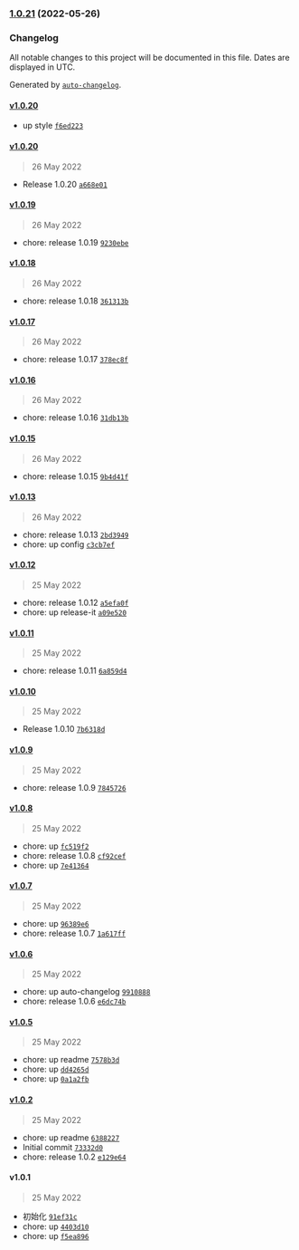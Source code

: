 ### [1.0.21](https://github.com/kafudev/ui-kit/compare/v1.0.20...v1.0.21) (2022-05-26)

### Changelog

All notable changes to this project will be documented in this file. Dates are displayed in UTC.

Generated by [`auto-changelog`](https://github.com/CookPete/auto-changelog).

#### [v1.0.20](https://github.com/kafudev/ui-kit/compare/v1.0.20...v1.0.20)

- up style [`f6ed223`](https://github.com/kafudev/ui-kit/commit/f6ed223d3aa73c58394f85e7b019a2e8a7fb7a5c)

#### [v1.0.20](https://github.com/kafudev/ui-kit/compare/v1.0.19...v1.0.20)

> 26 May 2022

- Release 1.0.20 [`a668e01`](https://github.com/kafudev/ui-kit/commit/a668e0111abdb52b62d55b9604fb9ad7d7bdc035)

#### [v1.0.19](https://github.com/kafudev/ui-kit/compare/v1.0.18...v1.0.19)

> 26 May 2022

- chore: release 1.0.19 [`9230ebe`](https://github.com/kafudev/ui-kit/commit/9230ebedafaa777fb43d35dd15630f27213b5480)

#### [v1.0.18](https://github.com/kafudev/ui-kit/compare/v1.0.17...v1.0.18)

> 26 May 2022

- chore: release 1.0.18 [`361313b`](https://github.com/kafudev/ui-kit/commit/361313b0881edf279c599ebc6ec09251b12c8256)

#### [v1.0.17](https://github.com/kafudev/ui-kit/compare/v1.0.16...v1.0.17)

> 26 May 2022

- chore: release 1.0.17 [`378ec8f`](https://github.com/kafudev/ui-kit/commit/378ec8fc9928bc5590754744e3d21131c9e17834)

#### [v1.0.16](https://github.com/kafudev/ui-kit/compare/v1.0.15...v1.0.16)

> 26 May 2022

- chore: release 1.0.16 [`31db13b`](https://github.com/kafudev/ui-kit/commit/31db13bbc64b185e90381e93a1e1f95501135951)

#### [v1.0.15](https://github.com/kafudev/ui-kit/compare/v1.0.13...v1.0.15)

> 26 May 2022

- chore: release 1.0.15 [`9b4d41f`](https://github.com/kafudev/ui-kit/commit/9b4d41f4bc28a9e5833f0fdcd014dbf7b81686cd)

#### [v1.0.13](https://github.com/kafudev/ui-kit/compare/v1.0.12...v1.0.13)

> 26 May 2022

- chore: release 1.0.13 [`2bd3949`](https://github.com/kafudev/ui-kit/commit/2bd39491d2a7140cfb5626fcccdcb9fe00e59485)
- chore: up config [`c3cb7ef`](https://github.com/kafudev/ui-kit/commit/c3cb7effc3ca49faf4fb99fcb158f4e5f5705f86)

#### [v1.0.12](https://github.com/kafudev/ui-kit/compare/v1.0.11...v1.0.12)

> 25 May 2022

- chore: release 1.0.12 [`a5efa0f`](https://github.com/kafudev/ui-kit/commit/a5efa0f8fa7a787d2e442fb1b202f5f74128ae9d)
- chore: up release-it [`a09e520`](https://github.com/kafudev/ui-kit/commit/a09e520212d68ed613a29438e261e0a70037de78)

#### [v1.0.11](https://github.com/kafudev/ui-kit/compare/v1.0.10...v1.0.11)

> 25 May 2022

- chore: release 1.0.11 [`6a859d4`](https://github.com/kafudev/ui-kit/commit/6a859d4dcb07b8f75e07ed196499f2b93f4a2fa8)

#### [v1.0.10](https://github.com/kafudev/ui-kit/compare/v1.0.9...v1.0.10)

> 25 May 2022

- Release 1.0.10 [`7b6318d`](https://github.com/kafudev/ui-kit/commit/7b6318d6fb77e6b66ad807ebf3be9821fdc6eba2)

#### [v1.0.9](https://github.com/kafudev/ui-kit/compare/v1.0.8...v1.0.9)

> 25 May 2022

- chore: release 1.0.9 [`7845726`](https://github.com/kafudev/ui-kit/commit/78457265df4bf80d5339f8885db0463e094d8a05)

#### [v1.0.8](https://github.com/kafudev/ui-kit/compare/v1.0.7...v1.0.8)

> 25 May 2022

- chore: up [`fc519f2`](https://github.com/kafudev/ui-kit/commit/fc519f29f045ab152c8f89695bf31604f1aef178)
- chore: release 1.0.8 [`cf92cef`](https://github.com/kafudev/ui-kit/commit/cf92cef040ef1be1834c6b7f6f793d01c5003dd3)
- chore: up [`7e41364`](https://github.com/kafudev/ui-kit/commit/7e413640b614f709cca35b3915f0c95322f3b804)

#### [v1.0.7](https://github.com/kafudev/ui-kit/compare/v1.0.6...v1.0.7)

> 25 May 2022

- chore: up [`96389e6`](https://github.com/kafudev/ui-kit/commit/96389e60e4996de2e616f4e3afdd8f2239b564fc)
- chore: release 1.0.7 [`1a617ff`](https://github.com/kafudev/ui-kit/commit/1a617ffa08360af77b8723c203e06e54d932940e)

#### [v1.0.6](https://github.com/kafudev/ui-kit/compare/v1.0.5...v1.0.6)

> 25 May 2022

- chore: up auto-changelog [`9910888`](https://github.com/kafudev/ui-kit/commit/99108889e29b02d0fc52ad86ce53dbb7515e9e6d)
- chore: release 1.0.6 [`e6dc74b`](https://github.com/kafudev/ui-kit/commit/e6dc74baaf270c4175ecc34ca38e0e1d3ee104ac)

#### [v1.0.5](https://github.com/kafudev/ui-kit/compare/v1.0.2...v1.0.5)

> 25 May 2022

- chore: up readme [`7578b3d`](https://github.com/kafudev/ui-kit/commit/7578b3d05e6b41d19406298f2043bdf6b2fd19ee)
- chore: up [`dd4265d`](https://github.com/kafudev/ui-kit/commit/dd4265ddcadd9e9949c581da2f0be664cb1f138f)
- chore: up [`0a1a2fb`](https://github.com/kafudev/ui-kit/commit/0a1a2fb3eaf945dd389cfb844b6fb58d028a0e4c)

#### [v1.0.2](https://github.com/kafudev/ui-kit/compare/v1.0.1...v1.0.2)

> 25 May 2022

- chore: up readme [`6388227`](https://github.com/kafudev/ui-kit/commit/6388227b6284e7c2ff5112ae83eef6d2ef382751)
- Initial commit [`73332d0`](https://github.com/kafudev/ui-kit/commit/73332d0a559ff25dc98bc37a2d97cac067e07216)
- chore: release 1.0.2 [`e129e64`](https://github.com/kafudev/ui-kit/commit/e129e6477fd04a932bf87659a8c4921ad696f9f0)

#### v1.0.1

> 25 May 2022

- 初始化 [`91ef31c`](https://github.com/kafudev/ui-kit/commit/91ef31c09149588e06f5a5cab033e0c7553cfedd)
- chore: up [`4403d10`](https://github.com/kafudev/ui-kit/commit/4403d10a85ebcb59423c22a9499c812d221e988d)
- chore: up [`f5ea896`](https://github.com/kafudev/ui-kit/commit/f5ea89684025abd8595123403115d1018bc1216b)
